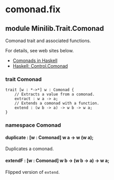 # comonad.fix

## module Minilib.Trait.Comonad

Comonad trait and associated functions.

For details, see web sites below.
- [Comonads in Haskell](https://www.slideshare.net/davidoverton/comonad)
- [Haskell: Control.Comonad](https://hackage.haskell.org/package/comonad-5.0.8/docs/Control-Comonad.html)


### trait Comonad

```
trait [w : *->*] w : Comonad {
    // Extracts a value from a comonad.
    extract : w a -> a;
    // Extends a comonad with a function.
    extend : (w b -> a) -> w b -> w a;
}
```
### namespace Comonad

#### duplicate : [w : Comonad] w a -> w (w a);

Duplicates a comonad.

#### extendF : [w : Comonad] w b -> (w b -> a) -> w a;

Flipped version of `extend`.

